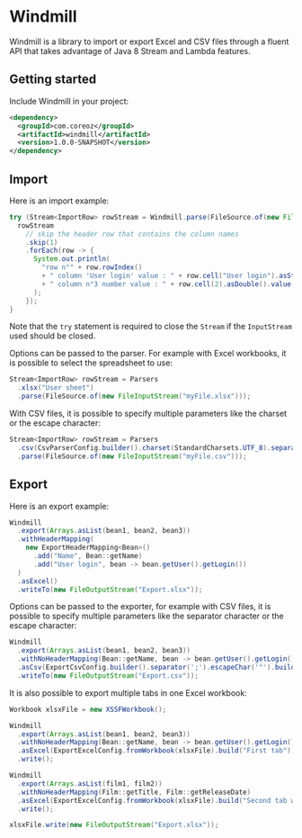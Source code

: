 Windmill
========

Windmill is a library to import or export Excel and CSV files through a fluent API
that takes advantage of Java 8 Stream and Lambda features.

Getting started
---------------
Include Windmill in your project:
```xml
<dependency>
  <groupId>com.coreoz</groupId>
  <artifactId>windmill</artifactId>
  <version>1.0.0-SNAPSHOT</version>
</dependency>
```

Import
------
Here is an import example:
```java
try (Stream<ImportRow> rowStream = Windmill.parse(FileSource.of(new FileInputStream("myFile.xlsx")))) {
  rowStream
    // skip the header row that contains the column names
    .skip(1)
    .forEach(row -> {
      System.out.println(
        "row n°" + row.rowIndex()
        + " column 'User login' value : " + row.cell("User login").asString()
        + " column n°3 number value : " + row.cell(2).asDouble().value() // index is zero-based
      );
    });
}
```
Note that the `try` statement is required to close the `Stream` if the `InputStream` used should be closed.

Options can be passed to the parser.
For example with Excel workbooks, it is possible to select the spreadsheet to use:
```java
Stream<ImportRow> rowStream = Parsers
  .xlsx("User sheet")
  .parse(FileSource.of(new FileInputStream("myFile.xlsx")));
```

With CSV files, it is possible to specify multiple parameters like the charset or the escape character:
```java
Stream<ImportRow> rowStream = Parsers
  .csv(CsvParserConfig.builder().charset(StandardCharsets.UTF_8).separator(';').build())
  .parse(FileSource.of(new FileInputStream("myFile.csv")));
```

Export
------
Here is an export example:
```java
Windmill
  .export(Arrays.asList(bean1, bean2, bean3))
  .withHeaderMapping(
    new ExportHeaderMapping<Bean>()
      .add("Name", Bean::getName)
      .add("User login", bean -> bean.getUser().getLogin())
  )
  .asExcel()
  .writeTo(new FileOutputStream("Export.xlsx"));
```

Options can be passed to the exporter, for example with CSV files,
it is possible to specify multiple parameters like the separator character or the escape character:
```java
Windmill
  .export(Arrays.asList(bean1, bean2, bean3))
  .withNoHeaderMapping(Bean::getName, bean -> bean.getUser().getLogin())
  .asCsv(ExportCsvConfig.builder().separator(';').escapeChar('"').build());
  .writeTo(new FileOutputStream("Export.csv"));
```

It is also possible to export multiple tabs in one Excel workbook:
```java
Workbook xlsxFile = new XSSFWorkbook();

Windmill
  .export(Arrays.asList(bean1, bean2, bean3))
  .withNoHeaderMapping(Bean::getName, bean -> bean.getUser().getLogin())
  .asExcel(ExportExcelConfig.fromWorkbook(xlsxFile).build("First tab"))
  .write();

Windmill
  .export(Arrays.asList(film1, film2))
  .withNoHeaderMapping(Film::getTitle, Film::getReleaseDate)
  .asExcel(ExportExcelConfig.fromWorkbook(xlsxFile).build("Second tab with films"))
  .write();

xlsxFile.write(new FileOutputStream("Export.xlsx"));
```
